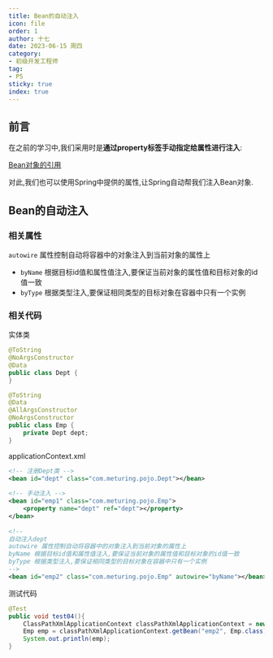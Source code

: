 ```yaml
---
title: Bean的自动注入
icon: file
order: 1
author: 十七
date: 2023-06-15 周四
category:
- 初级开发工程师
tag:
- P5
sticky: true
index: true
---
```


## 前言

在之前的学习中,我们采用时是**通过property标签手动指定给属性进行注入**:

[Bean对象的引用](../02_基于XML管理Bean/基于XML管理Bean.md#Bean对象的引用)

对此,我们也可以使用Spring中提供的属性,让Spring自动帮我们注入Bean对象.

## Bean的自动注入

### 相关属性

`autowire` 属性控制自动将容器中的对象注入到当前对象的属性上
- `byName` 根据目标id值和属性值注入,要保证当前对象的属性值和目标对象的id值一致
- `byType` 根据类型注入,要保证相同类型的目标对象在容器中只有一个实例

### 相关代码

实体类
```Java
@ToString  
@NoArgsConstructor  
@Data  
public class Dept {  
}
```

```Java
@ToString  
@Data  
@AllArgsConstructor  
@NoArgsConstructor  
public class Emp {  
	private Dept dept;  
}
```

applicationContext.xml
```Xml
<!-- 注册Dept类 -->  
<bean id="dept" class="com.meturing.pojo.Dept"></bean>  
  
<!-- 手动注入 -->  
<bean id="emp1" class="com.meturing.pojo.Emp">  
	<property name="dept" ref="dept"></property>  
</bean>  
  
<!--  
自动注入dept  
autowire 属性控制自动将容器中的对象注入到当前对象的属性上  
byName 根据目标id值和属性值注入,要保证当前对象的属性值和目标对象的id值一致  
byType 根据类型注入,要保证相同类型的目标对象在容器中只有一个实例  
-->  
<bean id="emp2" class="com.meturing.pojo.Emp" autowire="byName"></bean>
```

测试代码
```Java
@Test  
public void test04(){  
	ClassPathXmlApplicationContext classPathXmlApplicationContext = new ClassPathXmlApplicationContext("applicationContext2.xml");  
	Emp emp = classPathXmlApplicationContext.getBean("emp2", Emp.class);  
	System.out.println(emp);  
}
```